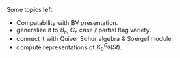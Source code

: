 Some topics left:

- Compatability with BV presentation.
- generalize it to $B_n$, $C_n$ case / partial flag variety.
- connect it with Quiver Schur algebra & Soergel module.
- compute representations of $K_0^{G_d}(St)$.